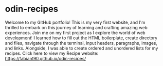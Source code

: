 # odin-recipes
Welcome to my GitHub portfolio! This is my very first website, and I'm thrilled to embark on this journey of learning and crafting amazing web experiences. Join me on my first project as I explore the world of web development! I learned how to fill out the HTML boilerplate, create directory and files, navigate through the terminal, input headers, paragraphs, images, and links. Alongside, I was able to create ordered and unordered lists for my recipes. Click here to view my Recipe website: https://fabiant90.github.io/odin-recipes/
